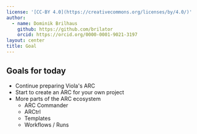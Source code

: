 ```yaml
---
license: '[CC-BY 4.0](https://creativecommons.org/licenses/by/4.0/)'
author:
  - name: Dominik Brilhaus
    github: https://github.com/brilator
    orcid: https://orcid.org/0000-0001-9021-3197
layout: center
title: Goal
---
```


## Goals for today

- Continue preparing Viola's ARC
- Start to create an ARC for your own project
- More parts of the ARC ecosystem
  - ARC Commander
  - ARCtrl
  - Templates
  - Workflows / Runs
